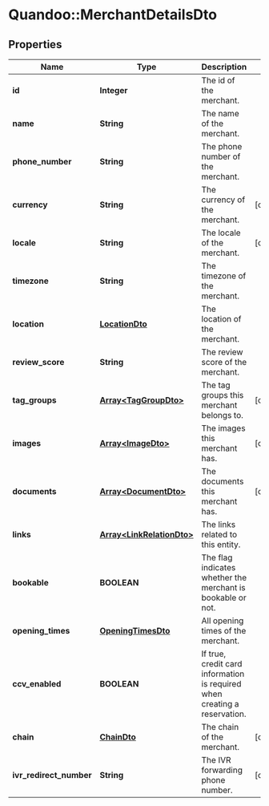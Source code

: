 # Quandoo::MerchantDetailsDto

## Properties
Name | Type | Description | Notes
------------ | ------------- | ------------- | -------------
**id** | **Integer** | The id of the merchant. | 
**name** | **String** | The name of the merchant. | 
**phone_number** | **String** | The phone number of the merchant. | 
**currency** | **String** | The currency of the merchant. | [optional] 
**locale** | **String** | The locale of the merchant. | [optional] 
**timezone** | **String** | The timezone of the merchant. | 
**location** | [**LocationDto**](LocationDto.md) | The location of the merchant. | 
**review_score** | **String** | The review score of the merchant. | 
**tag_groups** | [**Array&lt;TagGroupDto&gt;**](TagGroupDto.md) | The tag groups this merchant belongs to. | [optional] 
**images** | [**Array&lt;ImageDto&gt;**](ImageDto.md) | The images this merchant has. | [optional] 
**documents** | [**Array&lt;DocumentDto&gt;**](DocumentDto.md) | The documents this merchant has. | [optional] 
**links** | [**Array&lt;LinkRelationDto&gt;**](LinkRelationDto.md) | The links related to this entity. | 
**bookable** | **BOOLEAN** | The flag indicates whether the merchant is bookable or not. | 
**opening_times** | [**OpeningTimesDto**](OpeningTimesDto.md) | All opening times of the merchant. | 
**ccv_enabled** | **BOOLEAN** | If true, credit card information is required when creating a reservation. | 
**chain** | [**ChainDto**](ChainDto.md) | The chain of the merchant. | [optional] 
**ivr_redirect_number** | **String** | The IVR forwarding phone number. | [optional] 


